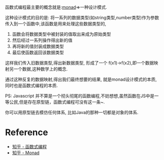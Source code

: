函数式编程最主要的概念就是:[monad](https://en.wikipedia.org/wiki/Monad_%28functional_programming%29)=>一种设计模式.

这种设计模式的目的是: 将一系列的数据类型(如string类型,number类型)作为参数传入到一个函数中,该函数是用来处理这些数据类型的,

1. 函数会将数据类型中被封装的值取出来成为原始类型
2. 然后经过一系列操作得出新的值
3. 再将新的值封装成数据类型
4. 最后使函数返回该数据类型

这样我们传入旧数据类型,得出新数据类型, 形成了一个 f(x1)->f(x2),即一个数据映射另一个数据,这种数学上的概念.

通过这种反复的数据映射,得出我们最终想要的结果, 就是monad设计模式的本质,同时也是函数式编程的本质.

PS: Javascript 并不算是一个彻头彻尾的函数编程,不妨想想,虽然函数在JS中是一等公民,但是存在原型链，函数式编程可没有这一条~.

你可以用原型链去模仿任何体系, 比如Java的那种一切都是对象的体系. 



# Reference

- [知乎 - 函数式编程](https://www.zhihu.com/question/28292740) 
- [知乎 - Monad](https://www.zhihu.com/question/19635359/answer/420267395) 
